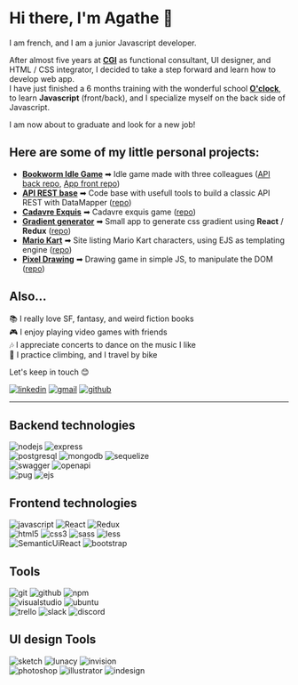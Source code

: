# Hi there, I'm Agathe 👋

I am french, and I am a junior Javascript developer.

After almost five years at **[CGI](https://www.cgi.com/france/fr-fr)** as functional consultant, UI designer, and HTML / CSS integrator, I decided to take a step forward and learn how to develop web app.  
I have just finished a 6 months training with the wonderful school **[O'clock](https://oclock.io/)**, to learn **Javascript** (front/back), and I specialize myself on the back side of Javascript.

I am now about to graduate and look for a new job!

## Here are some of my little personal projects:

- **[Bookworm Idle Game](http://ns3251440.ip-87-98-217.eu/agathe-pons/bookworm-front-app/dist/)** ➡ Idle game made with three colleagues ([API back repo](https://github.com/AgathePons/bookworm-back-API), [App front repo](https://github.com/AgathePons/bookworm-front-app))
- **[API REST base](http://ns3251440.ip-87-98-217.eu:3001/api-docs/)** ➡ Code base with usefull tools to build a classic API REST with DataMapper ([repo](https://github.com/AgathePons/API_base_tools))
- **[Cadavre Exquis](http://ns3251440.ip-87-98-217.eu:3002)** ➡ Cadavre exquis game ([repo](https://github.com/AgathePons/cadavre_exquis))
- **[Gradient generator](http://ns3251440.ip-87-98-217.eu/agathe-pons/gradient_app_react_redux/dist/)** ➡ Small app to generate css gradient using **React** / **Redux** ([repo](https://github.com/AgathePons/react_08_redux_gradient_app))
- **[Mario Kart](http://ns3251440.ip-87-98-217.eu:3000/)** ➡ Site listing Mario Kart characters, using EJS as templating engine ([repo](https://github.com/AgathePons/Mario_Kart-Characters))
- **[Pixel Drawing](http://ns3251440.ip-87-98-217.eu/agathe-pons/pixel_drawing_game/html/invader.html)** ➡ Drawing game in simple JS, to manipulate the DOM ([repo](https://github.com/AgathePons/pixel_drawing_game))

## Also...

📚 I really love SF, fantasy, and weird fiction books  
🎮 I enjoy playing video games with friends  
🎶 I appreciate concerts to dance on the music I like  
💪 I practice climbing, and I travel by bike

Let's keep in touch 😊

[![linkedin](https://img.shields.io/badge/Gmail-EA4335?style=for-the-badge&logo=Gmail&logoColor=ffffff)](mailto:ponsagathe37@gmail.com)
[![gmail](https://img.shields.io/badge/LinkedIn-0A66C2?style=for-the-badge&logo=LinkedIn&logoColor=ffffff)](https://www.linkedin.com/in/agathe-pons-81ab66a5/)
[![github](https://img.shields.io/badge/GitHub-000000?style=for-the-badge&logo=GitHub&logoColor=ffffff)](https://github.com/AgathePons)

--------------------

## Backend technologies

![nodejs](https://img.shields.io/badge/Node.js-339933?style=for-the-badge&logo=Node.js&logoColor=ffffff)
![express](https://img.shields.io/badge/Express-000000?style=for-the-badge&logo=Express&logoColor=ffffff)  
![postgresql](https://img.shields.io/badge/PostgreSQL-4169E1?style=for-the-badge&logo=PostgreSQL&logoColor=ffffff)
![mongodb](https://img.shields.io/badge/MongoDB-47A248?style=for-the-badge&logo=MongoDB&logoColor=ffffff)
![sequelize](https://img.shields.io/badge/Sequelize-52B0E7?style=for-the-badge&logo=Sequelize&logoColor=ffffff)  
![swagger](https://img.shields.io/badge/Swagger-85EA2D?style=for-the-badge&logo=Swagger&logoColor=000000)
![openapi](https://img.shields.io/badge/OpenAPI-6BA539?style=for-the-badge&logo=OpenAPIInitiative&logoColor=ffffff)  
![pug](https://img.shields.io/badge/Pug-A86454?style=for-the-badge&logo=Pug&logoColor=ffffff)
![ejs](https://img.shields.io/badge/%3C%25&nbsp;EJS-90a93a?style=for-the-badge)

## Frontend technologies

![javascript](https://img.shields.io/badge/JavaScript-F7DF1E?style=for-the-badge&logo=JavaScript&logoColor=000000)
![React](https://img.shields.io/badge/React-61DAFB?style=for-the-badge&logo=React&logoColor=000000)
![Redux](https://img.shields.io/badge/Redux-764ABC?style=for-the-badge&logo=Redux&logoColor=ffffff)  
![html5](https://img.shields.io/badge/HTML5-E34F26?style=for-the-badge&logo=HTML5&logoColor=ffffff)
![css3](https://img.shields.io/badge/CSS3-1572B6?style=for-the-badge&logo=CSS3&logoColor=ffffff)
![sass](https://img.shields.io/badge/Sass-CC6699?style=for-the-badge&logo=Sass&logoColor=ffffff)
![less](https://img.shields.io/badge/Less-1D365D?style=for-the-badge&logo=Less&logoColor=ffffff)  
![SemanticUiReact](https://img.shields.io/badge/Semantic&nbsp;UI&nbsp;React-35BDB2?style=for-the-badge&logo=Semanticuireact&logoColor=ffffff)
![bootstrap](https://img.shields.io/badge/Bootstrap-7952B3?style=for-the-badge&logo=Bootstrap&logoColor=ffffff)  

## Tools

![git](https://img.shields.io/badge/Git-F05032?style=for-the-badge&logo=Git&logoColor=ffffff)
![github](https://img.shields.io/badge/GitHub-181717?style=for-the-badge&logo=GitHub&logoColor=ffffff)
![npm](https://img.shields.io/badge/npm-CB3837?style=for-the-badge&logo=npm&logoColor=ffffff)  
![visualstudio](https://img.shields.io/badge/Visual&nbsp;Studio&nbsp;Code-007ACC?style=for-the-badge&logo=VisualStudioCode&logoColor=ffffff)
![ubuntu](https://img.shields.io/badge/Ubuntu-E95420?style=for-the-badge&logo=Ubuntu&logoColor=ffffff)  
![trello](https://img.shields.io/badge/Trello-0052CC?style=for-the-badge&logo=Trello&logoColor=ffffff)
![slack](https://img.shields.io/badge/Slack-4A154B?style=for-the-badge&logo=Slack&logoColor=ffffff)
![discord](https://img.shields.io/badge/Discord-5865F2?style=for-the-badge&logo=Discord&logoColor=ffffff)

## UI design Tools

![sketch](https://img.shields.io/badge/Sketch-F7B500?style=for-the-badge&logo=Sketch&logoColor=333333)
![lunacy](https://img.shields.io/badge/Lunacy-179DE3?style=for-the-badge&logo=Lunacy&logoColor=ffffff)
![invision](https://img.shields.io/badge/InVision-FF3366?style=for-the-badge&logo=InVision&logoColor=ffffff)  
![photoshop](https://img.shields.io/badge/Adobe&nbsp;Photoshop-31A8FF?style=for-the-badge&logo=AdobePhotoshop&logoColor=ffffff)
![illustrator](https://img.shields.io/badge/Adobe&nbsp;Illustrator-FF9A00?style=for-the-badge&logo=AdobeIllustrator&logoColor=ffffff)
![indesign](https://img.shields.io/badge/Adobe&nbsp;InDesign-FF3366?style=for-the-badge&logo=AdobeInDesign&logoColor=ffffff)

<!--
**AgathePons/AgathePons** is a ✨ _special_ ✨ repository because its `README.md` (this file) appears on your GitHub profile.

Here are some ideas to get you started:

- 🔭 I’m currently working on ...
- 🌱 I’m currently learning ...
- 👯 I’m looking to collaborate on ...
- 🤔 I’m looking for help with ...
- 💬 Ask me about ...
- 📫 How to reach me: ...
- 😄 Pronouns: ...
- ⚡ Fun fact: ...
-->
